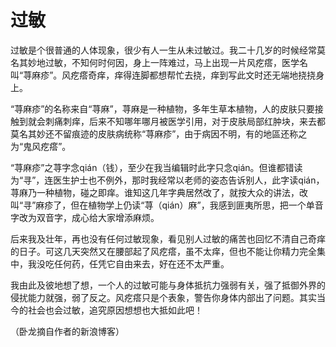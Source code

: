 # 过敏

过敏是个很普通的人体现象，很少有人一生从未过敏过。我二十几岁的时候经常莫名其妙地过敏，不知何时何因，身上一阵难过，马上出现一片风疙瘩，医学名叫“荨麻疹”。风疙瘩奇痒，痒得连脚都想帮忙去挠，痒到写此文时还无端地挠挠身上。 

“荨麻疹”的名称来自“荨麻”，荨麻是一种植物，多年生草本植物，人的皮肤只要接触到就会刺痛刺痒，后来不知哪年哪月被医学引用，对于皮肤局部红肿块，来去都莫名其妙还不留痕迹的皮肤病统称“荨麻疹”，由于病因不明，有的地區还称之为“鬼风疙瘩”。 

“荨麻疹”之荨字念qián（钱），至少在我当编辑时此字只念qián。但谁都错读为“寻”，连医生护士也不例外，那时我经常以老师的姿态告诉别人，此字读qián，荨麻乃一种植物，碰之即痒。谁知这几年字典居然改了，就按大众的讲法，改叫“寻”麻疹了，但在植物学上仍读“荨（qián）麻”，我感到匪夷所思，把一个单音字改为双音字，成心给大家增添麻烦。 

后来我及壮年，再也没有任何过敏现象，看见别人过敏的痛苦也回忆不清自己奇痒的日子。可这几天突然又在腰部起了风疙瘩，虽不太痒，但也不能让你精力完全集中，我没吃任何药，任凭它自由来去，好在还不太严重。 

我由此及彼地想了想，一个人的过敏可能与身体抵抗力强弱有关，强了抵御外界的侵扰能力就强，弱了反之。风疙瘩只是个表象，警告你身体内部出了问题。其实当今的社会也会过敏，追究原因想想也大抵如此吧！ 

（卧龙摘自作者的新浪博客）